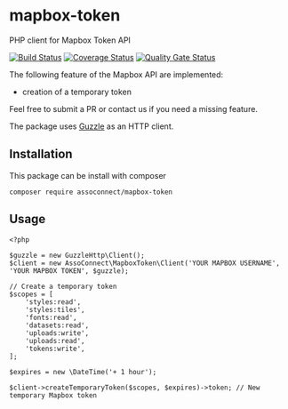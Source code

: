 # mapbox-token
PHP client for Mapbox Token API

[![Build Status](https://travis-ci.org/assoconnect/mapbox-token.svg?branch=master)](https://travis-ci.org/assoconnect/mapbox-token)
[![Coverage Status](https://coveralls.io/repos/github/assoconnect/mapbox-token/badge.svg?branch=master)](https://coveralls.io/github/assoconnect/mapbox-token?branch=master)
[![Quality Gate Status](https://sonarcloud.io/api/project_badges/measure?project=assoconnect_mapbox-token&metric=alert_status)](https://sonarcloud.io/dashboard?id=assoconnect_mapbox-token)

The following feature of the Mapbox API are implemented:
- creation of a temporary token

Feel free to submit a PR or contact us if you need a missing feature.

The package uses [Guzzle](https://github.com/guzzle/guzzle) as an HTTP client.

## Installation
This package can be install with composer

`composer require assoconnect/mapbox-token`

## Usage

````
<?php

$guzzle = new GuzzleHttp\Client();
$client = new AssoConnect\MapboxToken\Client('YOUR MAPBOX USERNAME', 'YOUR MAPBOX TOKEN', $guzzle);

// Create a temporary token
$scopes = [
    'styles:read',
    'styles:tiles',
    'fonts:read',
    'datasets:read',
    'uploads:write',
    'uploads:read',
    'tokens:write',
];

$expires = new \DateTime('+ 1 hour');

$client->createTemporaryToken($scopes, $expires)->token; // New temporary Mapbox token
````
